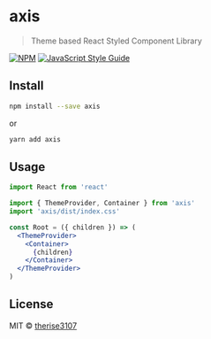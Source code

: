 # axis

> Theme based React Styled Component Library

[![NPM](https://img.shields.io/npm/v/axis.svg)](https://www.npmjs.com/package/axis) [![JavaScript Style Guide](https://img.shields.io/badge/code_style-standard-brightgreen.svg)](https://standardjs.com)

## Install

```bash
npm install --save axis
```

or

```bash
yarn add axis
```


## Usage

```jsx
import React from 'react'

import { ThemeProvider, Container } from 'axis'
import 'axis/dist/index.css'

const Root = ({ children }) => (
  <ThemeProvider>
    <Container>
      {children}
    </Container>
  </ThemeProvider>
)
```

## License

MIT © [therise3107](https://github.com/therise3107)
